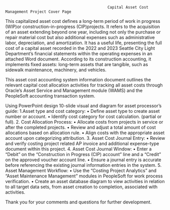                                                  Capital Asset Cost Management Project Cover Page
This capitalized asset cost defines a long-term period of work in progress (WIP)or construction-in-progress (CIP)projects. It refers to the acquisition of an asset extending beyond one year, including not only the purchase or repair material cost but also additional expenses such as administrative labor, depreciation, and amortization. It has a useful life, presenting the full cost of a capital asset recorded in the 2022 and 2023 Seattle City Light Department’s financial statements within the operating expenses in an attached Word document. According to its construction accounting, it implements fixed assets: long-term assets that are tangible, such as sidewalk maintenance, machinery, and vehicles.

This asset cost accounting system information document outlines the relevant capital cost allocation activities for tracking all asset costs through Oracle’s Asset Service and Management module (WAMS) and the PeopleSoft accounting transaction system.

Using PowerPoint design 10-slide visual and diagram for asset processor’s guide:
1.Asset type and cost category:
•	Define asset type to create asset number or account.
•	Identify cost category for cost calculation. (partial or full). 
2.	Cost Allocation Process:
•	Allocate costs from projects in service or after the completed projects.
•	Review and adjust a total amount of cost allocations based on allocation rule.
•	Align costs with the appropriate asset account upon categorizing attribution.
3.	Asset Cost Journal Entry:
•	Review and verify costing project related AP invoice and additional expense-type document within this project.
4.	Asset Cost Journal Window:
•	Enter a “Debit” on the “Construction in Progress (CIP) account” line and a “Credit” on the approved voucher account line. 
•	Ensure a journal entry is accurate before referencing the existing journal information entries in the system.
5.	Asset Management Workflow:
•	 Use the “Costing Project Analytics” and “Asset Maintenance Management” modules in PeopleSoft for work process verification. 
•	Create an asset database diagram to view activities in relation to all target data sets, from asset creation to completion, associated with activities.

Thank you for your comments and questions for further development.

              
     
